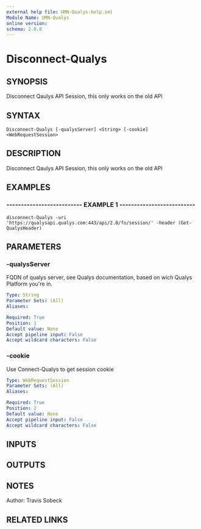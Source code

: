 ```yaml
---
external help file: UMN-Qualys-help.xml
Module Name: UMN-Qualys
online version: 
schema: 2.0.0
---
```


# Disconnect-Qualys

## SYNOPSIS
Disconnect Qaulys API Session, this only works on the old API

## SYNTAX

```
Disconnect-Qualys [-qualysServer] <String> [-cookie] <WebRequestSession>
```

## DESCRIPTION
Disconnect Qaulys API Session, this only works on the old API

## EXAMPLES

### -------------------------- EXAMPLE 1 --------------------------
```
disconnect-Qualys -uri 'https://qualysapi.qualys.com:443/api/2.0/fo/session/' -header (Get-QualysHeader)
```

## PARAMETERS

### -qualysServer
FQDN of qualys server, see Qualys documentation, based on wich Qualys Platform you're in.

```yaml
Type: String
Parameter Sets: (All)
Aliases: 

Required: True
Position: 1
Default value: None
Accept pipeline input: False
Accept wildcard characters: False
```

### -cookie
Use Connect-Qualys to get session cookie

```yaml
Type: WebRequestSession
Parameter Sets: (All)
Aliases: 

Required: True
Position: 2
Default value: None
Accept pipeline input: False
Accept wildcard characters: False
```

## INPUTS

## OUTPUTS

## NOTES
Author: Travis Sobeck

## RELATED LINKS

